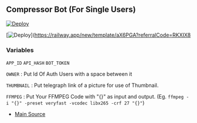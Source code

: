 ## Compressor Bot (For Single Users)

[![Deploy](https://www.herokucdn.com/deploy/button.svg)](https://dashboard.heroku.com/new?button-url=https%3A%2F%2Fgithub.com%2F1Yesawini12345-00%2FCompressorQueue&template=https%3A%2F%2Fgithub.com%2F1Yesawini12345-00%2FCompressorQueue)

[![Deploy](https://railway.app/button.svg)](https://railway.app/new/template/aX6PGA?referralCode=RKXIX8


### Variables
`APP_ID` `API_HASH` `BOT_TOKEN`

`OWNER` : Put Id Of Auth Users with a space between it

`THUMBNAIL` : Put telegraph link of a picture for use of Thumbnail.

`FFMPEG` : Put Your FFMPEG Code with "{}" as input and output. (Eg. `ffmpeg -i "{}" -preset veryfast -vcodec libx265 -crf 27 "{}"`)

- [Main Source](https://github.com/Yesawini12345/own-compresser-)


